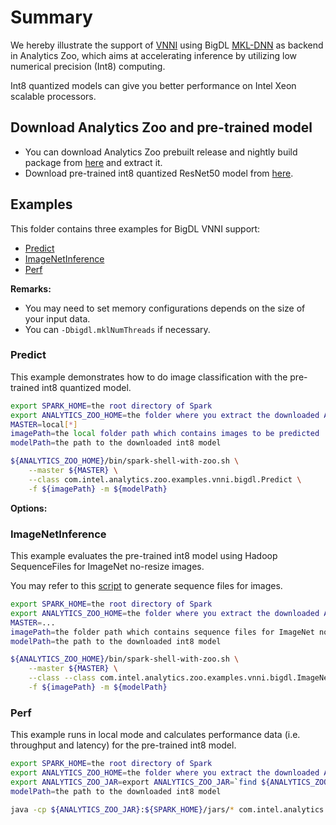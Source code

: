 # Summary
We hereby illustrate the support of [VNNI](https://en.wikichip.org/wiki/x86/avx512vnni) using BigDL [MKL-DNN](https://github.com/intel/mkl-dnn) as backend in Analytics Zoo, which aims at accelerating inference by utilizing low numerical precision (Int8) computing. 

Int8 quantized models can give you better performance on Intel Xeon scalable processors.

## Download Analytics Zoo and pre-trained model
- You can download Analytics Zoo prebuilt release and nightly build package from [here](https://analytics-zoo.github.io/master/#release-download/) and extract it.
- Download pre-trained int8 quantized ResNet50 model from [here](https://drive.google.com/file/d/1xAXX6wHHMlVZU5TlmFANGFsna83Tbnpk/view?usp=sharing).

## Examples
This folder contains three examples for BigDL VNNI support:
- [Predict](#predict)
- [ImageNetInference](#imagenetinference)
- [Perf](#perf)

__Remarks:__
- You may need to set memory configurations depends on the size of your input data.
- You can `-Dbigdl.mklNumThreads` if necessary.

### Predict
This example demonstrates how to do image classification with the pre-trained int8 quantized model.

```bash
export SPARK_HOME=the root directory of Spark
export ANALYTICS_ZOO_HOME=the folder where you extract the downloaded Analytics Zoo zip package
MASTER=local[*]
imagePath=the local folder path which contains images to be predicted 
modelPath=the path to the downloaded int8 model

${ANALYTICS_ZOO_HOME}/bin/spark-shell-with-zoo.sh \
    --master ${MASTER} \
    --class com.intel.analytics.zoo.examples.vnni.bigdl.Predict \
    -f ${imagePath} -m ${modelPath}
```

__Options:__


### ImageNetInference
This example evaluates the pre-trained int8 model using Hadoop SequenceFiles for ImageNet no-resize images.

You may refer to this [script](https://github.com/intel-analytics/BigDL/blob/master/spark/dl/src/main/scala/com/intel/analytics/bigdl/models/utils/ImageNetSeqFileGenerator.scala) to generate sequence files for images.

```bash
export SPARK_HOME=the root directory of Spark
export ANALYTICS_ZOO_HOME=the folder where you extract the downloaded Analytics Zoo zip package
MASTER=...
imagePath=the folder path which contains sequence files for ImageNet no-resize images.
modelPath=the path to the downloaded int8 model

${ANALYTICS_ZOO_HOME}/bin/spark-shell-with-zoo.sh \
    --master ${MASTER} \
    --class --class com.intel.analytics.zoo.examples.vnni.bigdl.ImageNetInference \
    -f ${imagePath} -m ${modelPath}
```


### Perf
This example runs in local mode and calculates performance data (i.e. throughput and latency) for the pre-trained int8 model.

```bash
export SPARK_HOME=the root directory of Spark
export ANALYTICS_ZOO_HOME=the folder where you extract the downloaded Analytics Zoo zip package
export ANALYTICS_ZOO_JAR=export ANALYTICS_ZOO_JAR=`find ${ANALYTICS_ZOO_HOME}/lib -type f -name "analytics-zoo*jar-with-dependencies.jar"`
modelPath=the path to the downloaded int8 model

java -cp ${ANALYTICS_ZOO_JAR}:${SPARK_HOME}/jars/* com.intel.analytics.zoo.examples.vnni.bigdl.Perf -m ${modelPath} -b 64
```